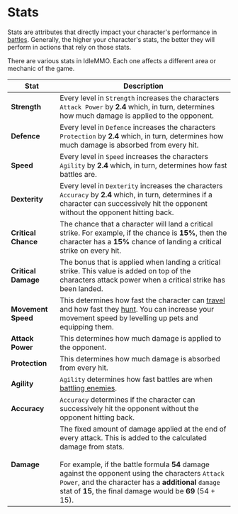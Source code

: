 # Stats

Stats are attributes that directly impact your character's performance in [battles](/wiki/activities-and-challenges/hunting-and-battling). Generally, the higher your character's stats, the better they will perform in actions that rely on those stats.


There are various stats in IdleMMO. Each one affects a different area or mechanic of the game.

| Stat | Description |
| ---- | ---- |
| __Strength__ | Every level in `Strength` increases the characters `Attack Power` by __2.4__ which, in turn, determines how much damage is applied to the opponent. |
| __Defence__ | Every level in `Defence` increases the characters `Protection` by __2.4__ which, in turn, determines how much damage is absorbed from every hit. |
| __Speed__ | Every level in `Speed` increases the characters `Agility` by __2.4__ which, in turn, determines how fast battles are. |
| __Dexterity__ | Every level in `Dexterity` increases the characters `Accuracy` by __2.4__ which, in turn, determines if a character can successively hit the opponent without the opponent hitting back. |
| __Critical Chance__ | The chance that a character will land a critical strike. For example, if the chance is __15%__, then the character has a __15%__ chance of landing a critical strike on every hit. |
| __Critical Damage__ |  The bonus that is applied when landing a critical strike. This value is added on top of the characters attack power when a critical strike has been landed. |
| __Movement Speed__ | This determines how fast the character can [travel](/wiki/activities-and-challenges/travelling) and how fast they [hunt](/wiki/activities-and-challenges/hunting-and-battling). You can increase your movement speed by levelling up pets and equipping them. |
| __Attack Power__ | This determines how much damage is applied to the opponent. |
| __Protection__ | This determines how much damage is absorbed from every hit. |
| __Agility__ | `Agility` determines how fast battles are when [battling enemies](/wiki/activities-and-challenges/hunting-and-battling). |
| __Accuracy__ | `Accuracy` determines if the character can successively hit the opponent without the opponent hitting back. |
| __Damage__ | The fixed amount of damage applied at the end of every attack. This is added to the calculated damage from stats. <br/><br/>For example, if the battle formula __54__ damage against the opponent using the characters `Attack Power`, and the character has a __additional__ `damage` stat of __15__, the final damage would be __69__ (54 + 15). |
